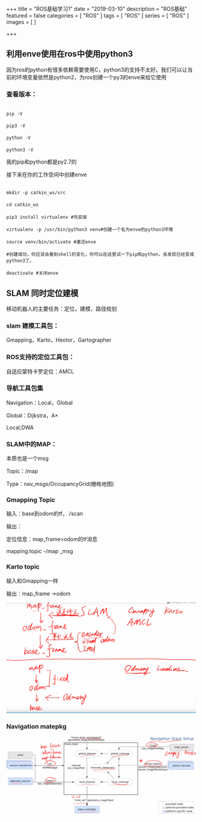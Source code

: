 +++
title = "ROS基础学习1"
date = "2019-03-10"
description = "ROS基础"
featured = false
categories = [
  "ROS"
]
tags = [
  "ROS"
]
series = [
  "ROS"
]
images = [
]

+++


## 利用enve使用在ros中使用python3
因为ros的python有很多依赖需要使用C，python3的支持不太好。我们可以让当前的环境变量依然是python2，为ros创建一个py3的enve来给它使用


### 查看版本：

```shell

pip -V

pip3 -V

python -V

python3 -V

```

我的pip和python都是py2.7的



接下来在你的工作空间中创建enve

```shell

mkdir -p catkin_ws/src

cd catkin_ws

pip3 install virtualenv #先安装

virtualenv -p /usr/bin/python3 venv#创建一个名为enve的python3环境

source venv/bin/activate #激活enve

#创建成功，你应该会看到shell的变化，你可以在这里试一下pip和python，会发现已经变成python3了。

deactivate #关闭enve

```



## SLAM 同时定位建模

移动机器人的主要任务：定位，建模，路径规划



### slam 建模工具包：

Gmapping，Karto，Heotor，Gartographer



### ROS支持的定位工具包：

自适应蒙特卡罗定位：AMCL



### 导航工具包集

Navigation：Local，Global

Global：Dijkstra，A×

Local;DWA



### SLAM中的MAP：

本质也是一个msg

Topic：/map

Type：nav_msgs/OccupancyGrid(栅格地图)



### Gmapping Topic

输入：base到odom的tf， /scan

输出：

定位信息：map_frame>odom的tf消息

mapping:topic -/map _msg



### Karto topic

输入和Gmapping一样

输出：map_frame ->odom



![](/image/Gamapping&karto.png)



### Navigation matepkg

![](/image/Navigation.png)



